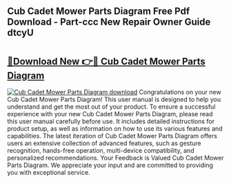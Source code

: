 ## Cub Cadet Mower Parts Diagram Free Pdf Download - Part-ccc New Repair Owner Guide dtcyU

# <h2><a href="http://dfsdd9s.blite.top/?on=Cub+Cadet+Mower+Parts+Diagram">🔗Download New 👉🔴 Cub Cadet Mower Parts Diagram</a></h2>

[![Cub Cadet Mower Parts Diagram download](https://i.imgur.com/lujVjoI.png)](http://dfsdd9s.blite.top/?on=Cub+Cadet+Mower+Parts+Diagram)
Congratulations on your new Cub Cadet Mower Parts Diagram! This user manual is designed to help you understand and get the most out of your product. To ensure a successful experience with your new Cub Cadet Mower Parts Diagram, please read this user manual carefully before use. It includes detailed instructions for product setup, as well as information on how to use its various features and capabilities. The latest iteration of Cub Cadet Mower Parts Diagram offers users an extensive collection of advanced features, such as gesture recognition, hands-free operation, multi-device compatibility, and personalized recommendations. Your Feedback is Valued Cub Cadet Mower Parts Diagram. We appreciate your input and are committed to providing you with exceptional service.
